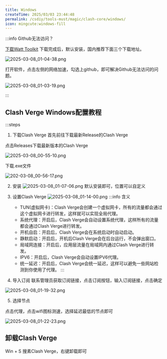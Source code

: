 ```yaml
---
title: Windows
createTime: 2025/03/03 23:44:48
permalink: /csdiy/tools-must/magic/clash-core/windows/
icon: mingcute:windows-fill
---
```


:::info Github无法访问？

[下载Watt Toolkit](https://steampp.net/)
下载完成后，默认安装，国内推荐下面三个下载地址。

![2025-03-08_01-04-38.png](/src/2025-03-08_01-04-38.png)

打开软件，点击左侧的网络加速，勾选上github，即可解决Github无法访问的问题。

![2025-03-08_01-03-19.png](/src/2025-03-08_01-03-19.png)

:::

## Clash Verge Windows配置教程

:::steps

1. 下载Clash Verge
首先前往下载最新Release的Clash Verge

<RepoCard repo="clash-verge-rev/clash-verge-rev"></RepoCard>

点击Releases下载最新版本的Clash Verge

![2025-03-08_00-55-10.png](/src/2025-03-08_00-55-10.png)

下载.exe文件

![202-03-08_00-56-17.png](/src/2025-03-08_00-56-17.png)

2. 安装
![2025-03-08_01-07-06.png](/src/2025-03-08_01-07-06.png)
默认安装即可，位置可以自定义

3. 设置Clash Verge
![2025-03-08_01-14-00.png](/src/2025-03-08_01-14-00.png)
   :::info 含义
    - TUN(虚拟网卡)：Clash Verge会创建一个虚拟网卡，所有的流量都会通过这个虚拟网卡进行转发，这样就可以实现全局代理。<br>
    - 系统代理：开启后，Clash Verge会自动设置系统代理，这样所有的流量都会通过Clash Verge进行转发。<br>
    - 开机自启：开启后，Clash Verge会在系统启动时自动启动。<br>
    - 静默启动：开启后，开机后Clash Verge会在后台运行，不会弹出窗口。<br>
    - 局域网连接：开启后，应用层流量在局域网内通过Clash Verge进行转发。<br>
    - IPV6：开启后，Clash Verge会自动设置IPV6代理。<br>
    - 统一延迟：开启后，Clash Verge会统一延迟，这样可以避免一些网站检测到你使用了代理。
   :::


4. 导入订阅
   联系管理员获取订阅链接，点击订阅按钮，输入订阅链接，点击确定

![2025-03-08_01-19-32.png](/src/2025-03-08_01-19-32.png)

5. 选择节点

点击代理，点击wifi图标测速，选择延迟最低的节点即可

![2025-03-08_01-22-23.png](/src/2025-03-08_01-22-23.png)

## 卸载Clash Verge

Win + S 搜素Clash Verge，右键卸载即可